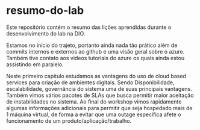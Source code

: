 # resumo-do-lab
Este repositório contém o resumo das lições aprendidas durante o desenvolvimento do lab na DIO.

Estamos no início do trajeto, portanto ainda nada tão prático além de commits internos e externos ao github e uma visão geral sobre o azure. Também tive contato aos videos tutoriais do azure os quais ainda estou assistindo em paralelo.

Neste primeiro capitulo estudamos as vantagens do uso de cloud based services para criação de ambientes digitais. Sendo Disponibilidade, escalabilidade, governância do sistema uma de suas principais vantagens. Também vimos vários pacotes de SLAs que busca permitir maior aceitação de instabilidades no sistema. Ao final do workshop vimos rapidamente algumas informações adicionais para permitir que seja hospedado mais de 1 máquina virtual, de forma a evitar que uma outage específica afete o funcionamento de um produto/aplicação/trabalho.
